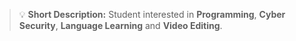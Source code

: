 > :bulb: **Short Description:** Student interested in <b>Programming</b>, <b>Cyber Security</b>, <b>Language Learning</b> and <b>Video Editing</b>.
